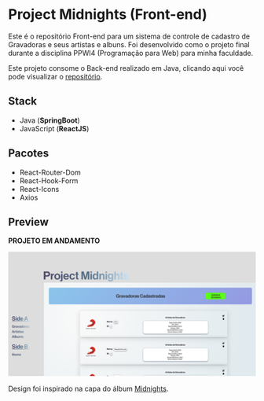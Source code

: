 # Project Midnights (Front-end)

Este é o repositório Front-end para um sistema de controle de cadastro de Gravadoras e seus artistas e albuns. Foi desenvolvido como o projeto final durante a disciplina PPWI4 (Programação para Web) para minha faculdade.

Este projeto consome o Back-end realizado em Java, clicando aqui você pode visualizar o [repositório](https://github.com/jonathabot/projectmidnights).

## **Stack**

- Java (**SpringBoot**)
- JavaScript (**ReactJS**)

## **Pacotes**

- React-Router-Dom
- React-Hook-Form
- React-Icons
- Axios

## Preview

**PROJETO EM ANDAMENTO**

![preview](preview.png)

Design foi inspirado na capa do álbum [Midnights](https://pt.wikipedia.org/wiki/Midnights).
